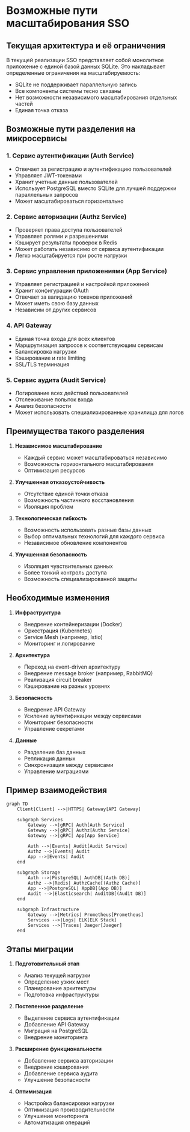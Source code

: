 # Возможные пути масштабирования SSO

## Текущая архитектура и её ограничения

В текущей реализации SSO представляет собой монолитное приложение с единой базой данных SQLite. Это накладывает определенные ограничения на масштабируемость:
- SQLite не поддерживает параллельную запись
- Все компоненты системы тесно связаны
- Нет возможности независимого масштабирования отдельных частей
- Единая точка отказа

## Возможные пути разделения на микросервисы

### 1. Сервис аутентификации (Auth Service)
- Отвечает за регистрацию и аутентификацию пользователей
- Управляет JWT-токенами
- Хранит учетные данные пользователей
- Использует PostgreSQL вместо SQLite для лучшей поддержки параллельных запросов
- Может масштабироваться горизонтально

### 2. Сервис авторизации (Authz Service)
- Проверяет права доступа пользователей
- Управляет ролями и разрешениями
- Кэширует результаты проверок в Redis
- Может работать независимо от сервиса аутентификации
- Легко масштабируется при росте нагрузки

### 3. Сервис управления приложениями (App Service)
- Управляет регистрацией и настройкой приложений
- Хранит конфигурации OAuth
- Отвечает за валидацию токенов приложений
- Может иметь свою базу данных
- Независим от других сервисов

### 4. API Gateway
- Единая точка входа для всех клиентов
- Маршрутизация запросов к соответствующим сервисам
- Балансировка нагрузки
- Кэширование и rate limiting
- SSL/TLS терминация

### 5. Сервис аудита (Audit Service)
- Логирование всех действий пользователей
- Отслеживание попыток входа
- Анализ безопасности
- Может использовать специализированные хранилища для логов

## Преимущества такого разделения

1. **Независимое масштабирование**
   - Каждый сервис может масштабироваться независимо
   - Возможность горизонтального масштабирования
   - Оптимизация ресурсов

2. **Улучшенная отказоустойчивость**
   - Отсутствие единой точки отказа
   - Возможность частичного восстановления
   - Изоляция проблем

3. **Технологическая гибкость**
   - Возможность использовать разные базы данных
   - Выбор оптимальных технологий для каждого сервиса
   - Независимое обновление компонентов

4. **Улучшенная безопасность**
   - Изоляция чувствительных данных
   - Более тонкий контроль доступа
   - Возможность специализированной защиты

## Необходимые изменения

1. **Инфраструктура**
   - Внедрение контейнеризации (Docker)
   - Оркестрация (Kubernetes)
   - Service Mesh (например, Istio)
   - Мониторинг и логирование

2. **Архитектура**
   - Переход на event-driven архитектуру
   - Внедрение message broker (например, RabbitMQ)
   - Реализация circuit breaker
   - Кэширование на разных уровнях

3. **Безопасность**
   - Внедрение API Gateway
   - Усиление аутентификации между сервисами
   - Мониторинг безопасности
   - Управление секретами

4. **Данные**
   - Разделение баз данных
   - Репликация данных
   - Синхронизация между сервисами
   - Управление миграциями

## Пример взаимодействия

```mermaid
graph TD
    Client[Client] -->|HTTPS| Gateway[API Gateway]
    
    subgraph Services
        Gateway -->|gRPC| Auth[Auth Service]
        Gateway -->|gRPC| Authz[Authz Service]
        Gateway -->|gRPC| App[App Service]
        
        Auth -->|Events| Audit[Audit Service]
        Authz -->|Events| Audit
        App -->|Events| Audit
    end
    
    subgraph Storage
        Auth -->|PostgreSQL| AuthDB[(Auth DB)]
        Authz -->|Redis| AuthzCache[(Authz Cache)]
        App -->|PostgreSQL| AppDB[(App DB)]
        Audit -->|Elasticsearch| AuditDB[(Audit DB)]
    end
    
    subgraph Infrastructure
        Gateway -->|Metrics| Prometheus[Prometheus]
        Services -->|Logs| ELK[ELK Stack]
        Services -->|Traces| Jaeger[Jaeger]
    end
```

## Этапы миграции

1. **Подготовительный этап**
   - Анализ текущей нагрузки
   - Определение узких мест
   - Планирование архитектуры
   - Подготовка инфраструктуры

2. **Постепенное разделение**
   - Выделение сервиса аутентификации
   - Добавление API Gateway
   - Миграция на PostgreSQL
   - Внедрение мониторинга

3. **Расширение функциональности**
   - Добавление сервиса авторизации
   - Внедрение кэширования
   - Добавление сервиса аудита
   - Улучшение безопасности

4. **Оптимизация**
   - Настройка балансировки нагрузки
   - Оптимизация производительности
   - Улучшение мониторинга
   - Автоматизация операций 